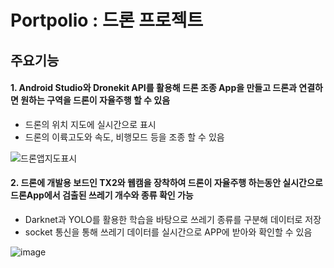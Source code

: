 # Portpolio : 드론 프로젝트

## 주요기능
#### 1. Android Studio와 Dronekit API를 활용해 드론 조종 App을 만들고 드론과 연결하면 원하는 구역을 드론이 자율주행 할 수 있음
- 드론의 위치 지도에 실시간으로 표시
- 드론의 이륙고도와 속도, 비행모드 등을 조종 할 수 있음

![드론앱지도표시](https://user-images.githubusercontent.com/49406539/177550508-4d76f5f0-7113-409a-a3a6-798485b7421b.jpg)





#### 2. 드론에 개발용 보드인 TX2와 웹캠을 장착하여 드론이 자율주행 하는동안 실시간으로 드론App에서 검출된 쓰레기 개수와 종류 확인 가능
- Darknet과 YOLO를 활용한 학습을 바탕으로 쓰레기 종류를 구분해 데이터로 저장
- socket 통신을 통해 쓰레기 데이터를 실시간으로 APP에 받아와 확인할 수 있음

![image](https://user-images.githubusercontent.com/49406539/177550767-db337adf-21b7-41be-a0b8-3f77cdb5822e.png)
